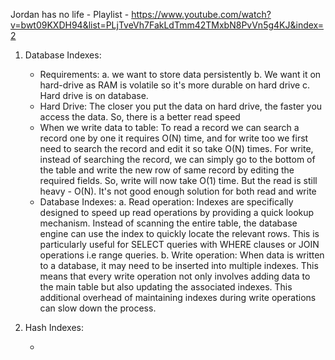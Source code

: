 Jordan has no life - Playlist - https://www.youtube.com/watch?v=bwt09KXDH94&list=PLjTveVh7FakLdTmm42TMxbN8PvVn5g4KJ&index=2

1. Database Indexes:
    * Requirements: a. we want to store data persistently b. We want it on hard-drive as RAM is volatile so it's more durable on hard drive c. Hard drive is on database.
    * Hard Drive: The closer you put the data on hard drive, the faster you access the data. So, there is a better read speed
    * When we write data to table: To read a record we can search a record one by one it requires O(N) time, and for write too we first need to search the record and edit it so take O(N) times.
    For write, instead of searching the record, we can simply go to the bottom of the table and write the new row of same record by editing the required fields. So, write will now take O(1) time.
    But the read is still heavy - O(N). It's not good enough solution for both read and write
    * Database Indexes:
       a. Read operation: Indexes are specifically designed to speed up read operations by providing a quick lookup mechanism. Instead of scanning the entire table,
          the database engine can use the index to quickly locate the relevant rows. This is particularly useful for SELECT queries with WHERE clauses or JOIN operations i.e range queries.
       b. Write operation: When data is written to a database, it may need to be inserted into multiple indexes. This means that every write operation not only involves adding data to the main table
          but also updating the associated indexes. This additional overhead of maintaining indexes during write operations can slow down the process.

2. Hash Indexes:

    * 
       
    
